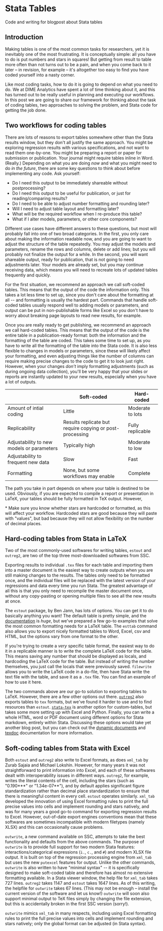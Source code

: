 # Stata Tables

Code and writing for blogpost about Stata tables

## Introduction

Making tables is one of the most common tasks for researchers, yet it is inevitably one of the most frustrating. It is conceptually simple: all you have to do is put numbers and stars in squares! But getting from result to table more often than not turns out to be a pain, and when you come back to it later – in revision, for example – it's altogether too easy to find you have coded yourself into a nasty corner.

Like most coding tasks, how to do it is going to depend on what you need to do. We at DIME Analytics have spent a lot of time thinking about it, and this has turned out to be really useful in planning and executing our workflows. In this post we are going to share our framework for thinking about the task of coding tables, two approaches to solving the problem, and Stata code for getting the job done.

## Two workflows for coding tables

There are lots of reasons to export tables somewhere other than the Stata results window, but they don't all justify the same approach. You might be exploring regression results with various specifications, and not want to read them one-by-one. You might be preparing a report or paper for submission or publication. Your journal might require tables inline in Word. (Really.) Depending on what you are doing _now_ and what you might need to do _in the future_, there are some key questions to think about before implementing any code. Ask yourself:

- Do I need this output to be immediately shareable without postprocessing?
- Do I need this output to be useful for publication, or just for reading/comparing results?
- Do I need to be able to adjust number formatting and rounding later?
- Will I need to adjust table layout and formatting later?
- What will be the required workflow when I re-produce this table?
- What if I alter models, parameters, or other core components?

Different use cases have different answers to these questions, but most will probably fall into one of two broad categories. In the first, you only care about making the information readable now, and you are going to want to adjust the structure of the table repeatedly. You may adjust the models and parameters, rename the rows and columns, delete or add lines; but you will probably not finalize the output for a while. In the second, you will want shareable output, ready for publication, that is not going to need adjustments later. Your models are already set, but you may continue receiving data, which means you will need to recreate lots of updated tables frequently and quickly.

For the first situation, we recommend an approach we call soft-coded tables. This means that the output of the code the information only. This takes a lot less time to set up, since you don't care about the formatting at all -- and formatting is usually the hardest part. Commands that handle soft-coded tables usually respond well to adding models or parameters, and output can be put in non-publishable forms like Excel so you don't have to worry about breaking page layouts to read new results, for example.

Once you are really ready to get publishing, we recommend an approach we call hard-coded tables. This means that the output of the code is the entire table in a publication-ready format: both the information and the formatting of the table are coded. This takes some time to set up, as you have to write all the formatting of the table into the Stata code. It is also less flexible to changes in models or parameters, since these will likely affect your formatting, and even adjusting things like the number of columns can require making precise changes to the code to get it to look just right. However, when your changes _don't_ imply formatting adjustments (such as during ongoing data collection), you'll be very happy that your slides or reports are instantly updated to your new results, especially when you have a lot of outputs.

||Soft-coded|Hard-coded|
|-|-|-|
|Amount of intial coding | Little | Moderate to lots |
|Replicability   | Results replicate but require copying or post-processing  | Fully replicable  |
|Adjustability to new models or parameters | Typically high | Moderate to low |
|Adjustability to frequent new data   | Slow   | Fast  |
|Formatting   | None, but some workflows may enable | Complete  |

The path you take in part depends on where your table is destined to be used. Obviously, if you are expected to compile a report or presentation in LaTeX, your tables should be fully formatted in TeX output. However,

\* Make sure you know whether stars are hardcoded or formatted, as this will affect your workflow. Hardcoded stars are good because they will paste with "values", but bad because they will not allow flexibility on the number of decimal places.

## Hard-coding tables from Stata in LaTeX

Two of the most commonly-used softwares for writing tables, `estout` and `outreg2`, are two of the top three most-downloaded softwares from SSC.

Exporting results to individual `.tex` files for each table and importing them into a master document is the easiest way to create outputs when you are still making changes to the results. The tables only need to be formatted once, and the individual files will be replaced with the latest version of your regressions and data every time you run Stata. The greatest advantage of all this is that you only need to recompile the master document once, without any copy-pasting or opening multiple files to see all the new results at once.

The `estout` package, by Ben Jann, has lots of options. You can get it to do basically anything you want! The default table is pretty simple, and the [documentation]( http://repec.sowi.unibe.ch/stata/estout/) is *huge*, but we've prepared a few go-to examples that solve the most common formatting needs for a LaTeX table. The `esttab` command also allows you to export nicely formatted tables to Word, Excel, csv and HTML, but the options vary from one format to the other.

If you're trying to create a _very_ specific table format, the easiest way to do it in a replicable manner is to write the complete LaTeX code for the table. This means saving any number that should be displayed as locals, and hardcoding the LaTeX code for the table. But instead of writing the number themselves, you just call the locals that were previously saved. `filewrite` allows you to write the LaTeX code in a do-file, then have Stata write the text file with the table, and save it as a `.tex` file. You can find an example of how to use it here.

The two commands above are our go-to solution to exporting tables to LaTeX. However, there are a few other options out there. [`outreg2`](http://repec.org/bocode/o/outreg2.html) also exports tables to `tex` formats, but we've found it harder to use and to find resources than `estout`. [`stata-tex`](https://github.com/paulnov/stata-tex) is another option for custom-tables, but takes some more setting up with Excel and Python. Finally, you can write a whole HTML, word or PDF document using different options for Stata markdown, entirely within Stata. Discussing these options would take yet another blog post, but you can check out the [dynamic documents](https://www.stata.com/new-in-stata/markdown/) and [texdoc](http://repec.sowi.unibe.ch/stata/texdoc/) documentation for more information.

## Soft-coding tables from Stata with Excel

Both `estout` and `outreg2` also write to Excel formats, as does `xml_tab` by Zurab Sajaia and Michael Lokshin. However, for many years it was not straightforward to print information into Excel, and each of these softwares dealt with interoperability issues in different ways. `outreg2`, for example, writes the literal contents of the cell, including the stars (such as "0.190\*\*\*" or "1.34e-07\*\*"), and by default applies significant figure standardization rather than decimal place standardization to ensure that there is meaningful content in every cell. `estout` operates similarly. `xml_tab` developed the innovation of using Excel formatting rules to print the full precise values into cells and implement rounding and stars natively, and was for many years a good go-to command for exporting regression results to Excel. However, out-of-date export engines conventions mean that these softwares are sometimes incompatible with modern filetypes (namely XLSX) and this can occasionally cause problems.

`outwrite`, a new command available on SSC, attempts to take the best functionality and defaults from the above commands. The purpose of `outwrite` is to provide full support for two modern Stata features: interactions/categorical expressions (`i.`, `c.`, and `#`) and modern XLSX file output. It is built on top of the regression processing engine from `xml_tab` but uses the new `putexcel` features for output. Unlike the other commands, `outwrite` is also written to have "minimal syntax" -- it is specifically designed to make soft-coded table and therefore has almost no extensive formatting available. In a Stata viewer window, the help file for `xml_tab` takes 727 lines. `outreg2` takes 1147 and `estout` takes 1647 lines. As of this writing, the helpfile for `outwrite` takes 67 lines. (This may not be enough – install the current version of the software and let us know!) `outwrite` will soon also support minimal output to TeX files simply by changing the file extension, but this is accidentally broken in the first SSC version (sorry!).

`outwrite` mimics `xml_tab` in many respects, including using Excel formatting rules to print the full precise values into cells and implement rounding and stars natively; only the global format can be adjusted (in Stata syntax). 
#
